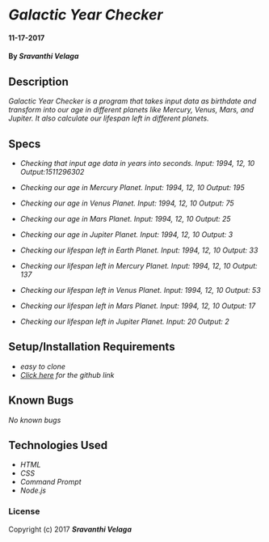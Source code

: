 # _Galactic Year Checker_

#### 11-17-2017

#### By _**Sravanthi Velaga**_

## Description

_Galactic Year Checker is a program that takes input data as birthdate and transform into our age in different planets like Mercury, Venus, Mars, and Jupiter. It also calculate our lifespan left in different planets._

## Specs

* _Checking that input age data in years into seconds. Input: 1994, 12, 10 Output:1511296302_

* _Checking our age in Mercury Planet. Input: 1994, 12, 10 Output: 195_

* _Checking our age in Venus Planet. Input: 1994, 12, 10 Output: 75_

* _Checking our age in Mars Planet. Input: 1994, 12, 10 Output: 25_

* _Checking our age in Jupiter Planet. Input: 1994, 12, 10 Output: 3_

* _Checking our lifespan left in Earth Planet. Input: 1994, 12, 10 Output: 33_

* _Checking our lifespan left in Mercury Planet. Input: 1994, 12, 10 Output: 137_

* _Checking our lifespan left in Venus Planet. Input: 1994, 12, 10 Output: 53_

* _Checking our lifespan left in Mars Planet. Input: 1994, 12, 10 Output: 17_

* _Checking our lifespan left in Jupiter Planet. Input: 20 Output: 2_

## Setup/Installation Requirements

* _easy to clone_
* _<a href="https://github.com/Sravyy/AddressBook-MVC.git" target="_blank">Click here</a> for the github link_

## Known Bugs

_No known bugs_

## Technologies Used

* _HTML_
* _CSS_
* _Command Prompt_
* _Node.js_

### License

Copyright (c) 2017 **_Sravanthi Velaga_**
